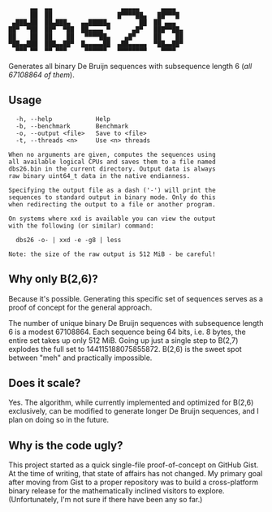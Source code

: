 ```
      ▄▄  ▄▄                   ▄▄▄▄▄      ▄▄▄▄  
      ██  ██                  █▀▀▀▀██▄   ██▀▀▀█ 
 ▄███▄██  ██▄███▄   ▄▄█████▄        ██  ██ ▄▄▄  
██▀  ▀██  ██▀  ▀██  ██▄▄▄▄ ▀      ▄█▀   ███▀▀██▄
██    ██  ██    ██   ▀▀▀▀██▄    ▄█▀     ██    ██
▀██▄▄███  ███▄▄██▀  █▄▄▄▄▄██  ▄██▄▄▄▄▄  ▀██▄▄██▀
  ▀▀▀ ▀▀  ▀▀ ▀▀▀     ▀▀▀▀▀▀   ▀▀▀▀▀▀▀▀    ▀▀▀▀  
```

Generates all binary De Bruijn sequences with subsequence
length 6 (*all 67108864 of them*).

## Usage

```
  -h, --help            Help
  -b, --benchmark       Benchmark
  -o, --output <file>   Save to <file>
  -t, --threads <n>     Use <n> threads

When no arguments are given, computes the sequences using
all available logical CPUs and saves them to a file named
dbs26.bin in the current directory. Output data is always
raw binary uint64_t data in the native endianness.

Specifying the output file as a dash ('-') will print the
sequences to standard output in binary mode. Only do this
when redirecting the output to a file or another program.

On systems where xxd is available you can view the output
with the following (or similar) command:

  dbs26 -o- | xxd -e -g8 | less

Note: the size of the raw output is 512 MiB - be careful!
```

## Why only B(2,6)?

Because it's possible. Generating this specific set of sequences serves
as a proof of concept for the general approach.

The number of unique binary De Bruijn sequences with subsequence length
6 is a modest 67108864. Each sequence being 64 bits, i.e. 8 bytes, the
entire set takes up only 512 MiB. Going up just a single step to B(2,7)
explodes the full set to 144115188075855872. B(2,6) is the sweet spot
between "meh" and practically impossible.

## Does it scale?

Yes. The algorithm, while currently implemented and optimized for B(2,6)
exclusively, can be modified to generate longer De Bruijn sequences, and
I plan on doing so in the future.

## Why is the code ugly?

This project started as a quick single-file proof-of-concept on GitHub
Gist. At the time of writing, that state of affairs has not changed. My
primary goal after moving from Gist to a proper repository was to build
a cross-platform binary release for the mathematically inclined visitors
to explore. (Unfortunately, I'm not sure if there have been any so far.)
